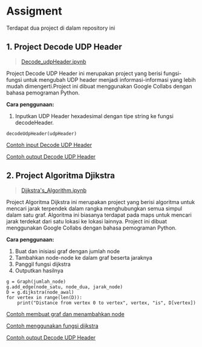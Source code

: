 # Assigment
Terdapat dua project di dalam repository ini

## 1. Project Decode UDP Header
> [Decode_udpHeader.ipynb](https://github.com/aqilah0wl/Assigment/blob/main/Decode_udpHeader.ipynb)

Project Decode UDP Header ini merupakan project yang berisi fungsi-fungsi untuk mengubah UDP header menjadi informasi-informasi yang lebih mudah dimengerti.Project ini dibuat menggunakan Google Collabs dengan bahasa pemograman Python.

**Cara penggunaan:** 
1. Inputkan UDP Header hexadesimal dengan tipe string ke fungsi decodeHeader.

```
decodeUdpHeader(udpHeader)
```

[Contoh input Decode UDP Header](https://drive.google.com/file/d/1flecyJk85WAWZT-5SbL-5CCW-u_-SFUn/view?usp=sharing)

[Contoh output Decode UDP Header](https://drive.google.com/file/d/1xW4yhvO4MoZ1CKaZpgYqMNbY4bizMuwN/view?usp=sharing)


## 2. Project Algoritma Djikstra
> [Dijkstra's_Algorithm.ipynb](https://github.com/aqilah0wl/Assigment/blob/main/Dijkstra's_Algorithm.ipynb)

Project Algoritma Dijkstra ini merupakan project yang berisi algoritma untuk mencari jarak terpendek dalam rangka menghubungkan semua simpul dalam satu graf. Algoritma ini biasanya terdapat pada maps untuk mencari jarak terdekat dari satu lokasi ke lokasi lainnya. Project ini dibuat menggunakan Google Collabs dengan bahasa pemograman Python.

**Cara penggunaan:**
1. Buat dan inisiasi graf dengan jumlah node
2. Tambahkan node-node ke dalam graf beserta jaraknya 
3. Panggil fungsi dijkstra
4. Outputkan hasilnya

```
g = Graph(jumlah_node)
g.add_edge(node_satu, node_dua, jarak_node)
D = g.dijkstra(node_awal)
for vertex in range(len(D)):
    print("Distance from vertex 0 to vertex", vertex, "is", D[vertex])
```

[Contoh membuat graf dan menambahkan node](https://drive.google.com/file/d/1UWqsPkZ9nsLkyyXWfuvWZZT7vL9vbCIg/view?usp=sharing)

[Contoh menggunakan fungsi dijkstra](https://drive.google.com/file/d/1_N_Pjr6wnYWWjHolkjViz0D11sTpXmEW/view?usp=sharing)

[Contoh output Decode UDP Header](https://drive.google.com/file/d/1qyFQY8iirz8VlXV8lKqjD5cbJSnR1OfM/view?usp=sharing)
